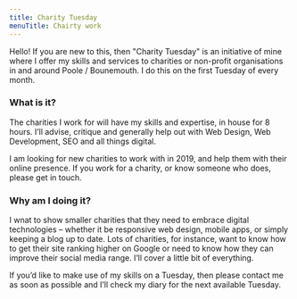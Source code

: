 ```yaml
---
title: Charity Tuesday
menuTitle: Chairty work
---
```


Hello! If you are new to this, then "Charity Tuesday" is an initiative of mine where I offer my skills and services to charities or non-profit organisations in and around Poole / Bounemouth. I do this on the first Tuesday of every month.

### What is it?

The charities I work for will have my skills and expertise, in house for 8 hours. I’ll advise, critique and generally help out with Web Design, Web Development, SEO and all things digital.

I am looking for new charities to work with in 2019, and help them with their online presence. If you work for a charity, or know someone who does, please get in touch.

### Why am I doing it?

I wnat to show smaller charities that they need to embrace digital technologies – whether it be responsive web design, mobile apps, or simply keeping a blog up to date. Lots of charities, for instance, want to know how to get their site ranking higher on Google or need to know how they can improve their social media range. I’ll cover a little bit of everything.

If you’d like to make use of my skills on a Tuesday, then please contact me as soon as possible and I’ll check my diary for the next available Tuesday.

